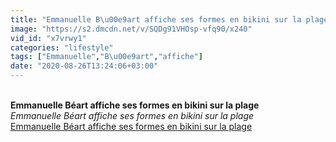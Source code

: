 ```yaml
---
title: "Emmanuelle B\u00e9art affiche ses formes en bikini sur la plage"
image: "https://s2.dmcdn.net/v/SQDg91VHOsp-vfq90/x240"
vid_id: "x7vrwy1"
categories: "lifestyle"
tags: ["Emmanuelle","B\u00e9art","affiche"]
date: "2020-08-26T13:24:06+03:00"
---
```

<br><b>Emmanuelle Béart affiche ses formes en bikini sur la plage</b><br> <i>Emmanuelle Béart affiche ses formes en bikini sur la plage</i><br> <u>Emmanuelle Béart affiche ses formes en bikini sur la plage</u>
